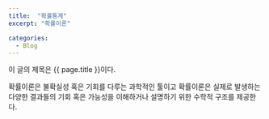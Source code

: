 ```yaml
---
title:  "확률통계"
excerpt: "확률이론"

categories:
  - Blog
---
```


이 글의 제목은 {{ page.title }}이다.

확률이론은 불확실성 혹은 기회를 다루는 과학적인 툴이고 확률이론은 실제로 발생하는 다양한 결과들의 기회 혹은 가능성을 이해하거나 설명하기 위한 수학적 구조를 제공한다.
